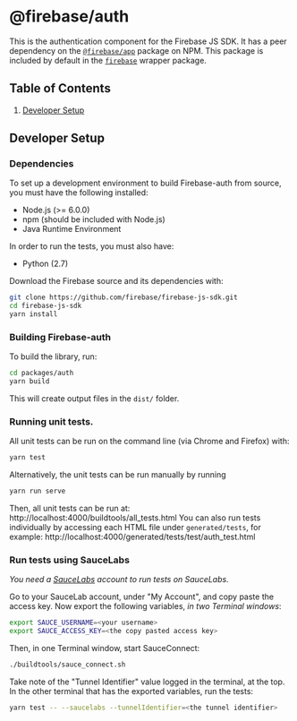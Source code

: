 # @firebase/auth

This is the authentication component for the Firebase JS SDK. It has a peer 
dependency on the [`@firebase/app`](https://npm.im/@firebase/app) package on NPM. This package
is included by default in the [`firebase`](https://npm.im/firebase) wrapper
package.

## Table of Contents

1. [Developer Setup](#developer-setup)

## Developer Setup

### Dependencies

To set up a development environment to build Firebase-auth from source, you must
have the following installed:
- Node.js (>= 6.0.0)
- npm (should be included with Node.js)
- Java Runtime Environment

In order to run the tests, you must also have:
- Python (2.7)

Download the Firebase source and its dependencies with:

```bash
git clone https://github.com/firebase/firebase-js-sdk.git
cd firebase-js-sdk
yarn install
```

### Building Firebase-auth

To build the library, run:
```bash
cd packages/auth
yarn build
```

This will create output files in the `dist/` folder.

### Running unit tests.

All unit tests can be run on the command line (via Chrome and Firefox) with:

```bash
yarn test
```

Alternatively, the unit tests can be run manually by running

```bash
yarn run serve
```

Then, all unit tests can be run at: http://localhost:4000/buildtools/all_tests.html
You can also run tests individually by accessing each HTML file under
`generated/tests`, for example: http://localhost:4000/generated/tests/test/auth_test.html

### Run tests using SauceLabs

*You need a [SauceLabs](https://saucelabs.com/) account to run tests on
SauceLabs.*

Go to your SauceLab account, under "My Account", and copy paste the access key.
Now export the following variables, *in two Terminal windows*:

```bash
export SAUCE_USERNAME=<your username>
export SAUCE_ACCESS_KEY=<the copy pasted access key>
```

 Then, in one Terminal window, start SauceConnect:

 ```bash
./buildtools/sauce_connect.sh
```

Take note of the "Tunnel Identifier" value logged in the terminal, at the top. In
the other terminal that has the exported variables, run the tests:

```bash
yarn test -- --saucelabs --tunnelIdentifier=<the tunnel identifier>
```
